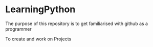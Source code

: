 # LearningPython

The purpose of this repository is to get familiarised with github as a programmer 

To create and work on Projects
